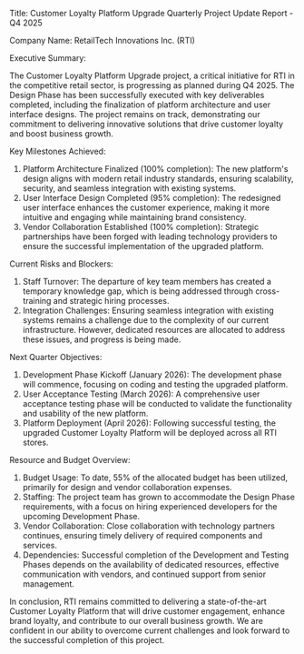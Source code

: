 Title: Customer Loyalty Platform Upgrade Quarterly Project Update Report - Q4 2025

Company Name: RetailTech Innovations Inc. (RTI)

Executive Summary:

The Customer Loyalty Platform Upgrade project, a critical initiative for RTI in the competitive retail sector, is progressing as planned during Q4 2025. The Design Phase has been successfully executed with key deliverables completed, including the finalization of platform architecture and user interface designs. The project remains on track, demonstrating our commitment to delivering innovative solutions that drive customer loyalty and boost business growth.

Key Milestones Achieved:

1. Platform Architecture Finalized (100% completion): The new platform's design aligns with modern retail industry standards, ensuring scalability, security, and seamless integration with existing systems.
2. User Interface Design Completed (95% completion): The redesigned user interface enhances the customer experience, making it more intuitive and engaging while maintaining brand consistency.
3. Vendor Collaboration Established (100% completion): Strategic partnerships have been forged with leading technology providers to ensure the successful implementation of the upgraded platform.

Current Risks and Blockers:

1. Staff Turnover: The departure of key team members has created a temporary knowledge gap, which is being addressed through cross-training and strategic hiring processes.
2. Integration Challenges: Ensuring seamless integration with existing systems remains a challenge due to the complexity of our current infrastructure. However, dedicated resources are allocated to address these issues, and progress is being made.

Next Quarter Objectives:

1. Development Phase Kickoff (January 2026): The development phase will commence, focusing on coding and testing the upgraded platform.
2. User Acceptance Testing (March 2026): A comprehensive user acceptance testing phase will be conducted to validate the functionality and usability of the new platform.
3. Platform Deployment (April 2026): Following successful testing, the upgraded Customer Loyalty Platform will be deployed across all RTI stores.

Resource and Budget Overview:

1. Budget Usage: To date, 55% of the allocated budget has been utilized, primarily for design and vendor collaboration expenses.
2. Staffing: The project team has grown to accommodate the Design Phase requirements, with a focus on hiring experienced developers for the upcoming Development Phase.
3. Vendor Collaboration: Close collaboration with technology partners continues, ensuring timely delivery of required components and services.
4. Dependencies: Successful completion of the Development and Testing Phases depends on the availability of dedicated resources, effective communication with vendors, and continued support from senior management.

In conclusion, RTI remains committed to delivering a state-of-the-art Customer Loyalty Platform that will drive customer engagement, enhance brand loyalty, and contribute to our overall business growth. We are confident in our ability to overcome current challenges and look forward to the successful completion of this project.